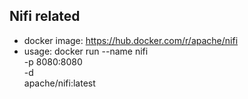## Nifi related
 - docker image: https://hub.docker.com/r/apache/nifi
 - usage: docker run --name nifi \
		     -p 8080:8080 \
		     -d \
		      apache/nifi:latest
